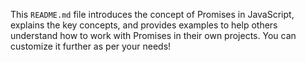 
This `README.md` file introduces the concept of Promises in JavaScript, explains the key concepts, and provides examples to help others understand how to work with Promises in their own projects. You can customize it further as per your needs!
